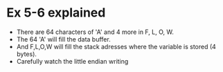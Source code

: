 # Ex 5-6 explained 

   - There are 64 characters of 'A' and 4 more in F, L, O, W.
   - The 64 'A' will fill the data buffer.
   - And F,L,O,W will fill the stack adresses where the variable is stored (4 bytes).
   - Carefully watch the little endian writing